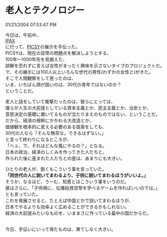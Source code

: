 老人とテクノロジー
====
01/21/2004 07:53:47 PM


<p>  今日は、午前中、<br />
<a href="http://www.ipa.go.jp/event/ipax/winter2004/">IPAX</a><br />
に行って、<a href="http://www.picsy.org/">PICSY</a>の展示を手伝った。<br />
PICSYは、現在の貨幣の問題点を解決しようとする、<br />
100年～1000年先を見据えた、<br />
誤解を恐れずに言えば女性がまったく興味を示さないタイプのプロジェクトだ。<br />
で、その展示には100人以上いろんな世代の男性(わずかの女性と)がきた。<br />
そこで人間観察をして思ったのは、<br />
いま、いちばん頭が固いのは、30代の青年ではないのか？<br />
ということだ。</p>

<p></p>

<p>  老人と話をしていて衝撃だったのは、彼らにとっては、<br />
僕らが人生の大前提としている資本主義とか、民主主義とか、治安とか、<br />
意思決定の基礎に置いてるものが当たりまえのものではない、ということだ。<br />
だから、経済の根幹にかかわる大改造とか、<br />
価値観を根本的に変える必要のある提案をしても、<br />
30代の人なら「そんな無茶な。できるはずない。」<br />
と言って終わりになるところが、<br />
「へぇ、で、それはどんな風にやるの？」となる。<br />
日本の政治、経済のしくみを作ってきた人たちと、<br />
作られた後に産まれた人たちとの差は、あまりにも大きい。</p>

<p></p>

<p>  ひとりの老人が、鋭くもこういう事を言っていた。<br />
<strong>「同世代の人に説いてまわるより、子供に説いてまわるほうがいいよ。」</strong><br />
そうか、なるほど、うーむ、知恵とはこういう事をいうのだ。<br />
彼はさらに、「子供用に、伝播投資貨幣を学べるゲームを作ればいいのでは。」<br />
とも言っていた。<br />
これを発展させると、たとえば中国とかで説いてまわるほうが、<br />
日本でやるよりも効率よく広めることができるかもしれない。<br />
経済の大前提みたいなものを、いままさに作っている最中の国だからだ。</p>

<p><br />
今日、手伝いにいって得たものは、果てしなく大きい。</p>
